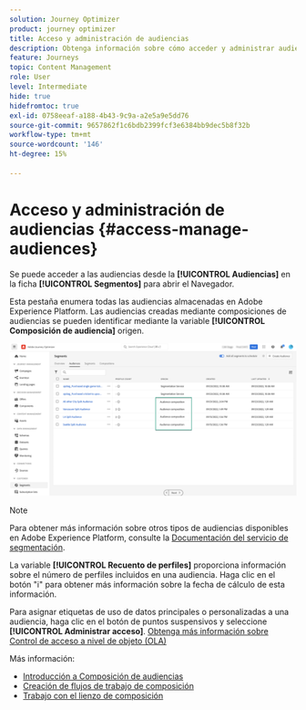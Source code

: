 ```yaml
---
solution: Journey Optimizer
product: journey optimizer
title: Acceso y administración de audiencias
description: Obtenga información sobre cómo acceder y administrar audiencias
feature: Journeys
topic: Content Management
role: User
level: Intermediate
hide: true
hidefromtoc: true
exl-id: 0758eeaf-a188-4b43-9c9a-a2e5a9e5dd76
source-git-commit: 9657862f1c6bdb2399fcf3e6384bb9dec5b8f32b
workflow-type: tm+mt
source-wordcount: '146'
ht-degree: 15%

---
```


# Acceso y administración de audiencias {#access-manage-audiences}

Se puede acceder a las audiencias desde la **[!UICONTROL Audiencias]** en la ficha **[!UICONTROL Segmentos]** para abrir el Navegador.

Esta pestaña enumera todas las audiencias almacenadas en Adobe Experience Platform. Las audiencias creadas mediante composiciones de audiencias se pueden identificar mediante la variable **[!UICONTROL Composición de audiencia]** origen.

![](assets/audiences-list.png)

>[!NOTE]
>
>Para obtener más información sobre otros tipos de audiencias disponibles en Adobe Experience Platform, consulte la [Documentación del servicio de segmentación](https://experienceleague.adobe.com/docs/experience-platform/segmentation/ui/overview.html).

La variable **[!UICONTROL Recuento de perfiles]** proporciona información sobre el número de perfiles incluidos en una audiencia. Haga clic en el botón &quot;i&quot; para obtener más información sobre la fecha de cálculo de esta información.

Para asignar etiquetas de uso de datos principales o personalizadas a una audiencia, haga clic en el botón de puntos suspensivos y seleccione **[!UICONTROL Administrar acceso]**. [Obtenga más información sobre Control de acceso a nivel de objeto (OLA)](../administration/object-based-access.md)

<!--
-edit an audience?
-->

Más información:

* [Introducción a Composición de audiencias](get-started-audience-orchestration.md)
* [Creación de flujos de trabajo de composición](create-compositions.md)
* [Trabajo con el lienzo de composición](composition-canvas.md)
